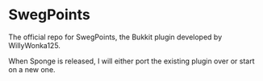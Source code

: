 SwegPoints
==========

The official repo for SwegPoints, the Bukkit plugin developed by WillyWonka125.

When Sponge is released, I will either port the existing plugin over or start on a new one.

